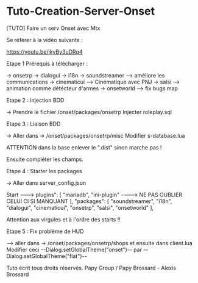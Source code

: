 # Tuto-Creation-Server-Onset


[TUTO] Faire un serv Onset avec Mtx


Se référer à la vidéo suivante : 


https://youtu.be/jkyBy3uDRq4


Etape 1 Prérequis à télécharger :

-> onsetrp
-> dialogui
-> i18n
-> soundstreamer   --> améliore les communications
-> cinematicui    --> Cinématique avec PNJ
-> salsi    --> animation comme détécteur d'armes
-> onsetworld --> fix bugs map


Etape 2 : Injection BDD

-> Prendre le fichier /onset/packages/onsetrp Injecter roleplay.sql

Etape 3 : Liaison BDD

-> Aller dans -> /onset/packages/onsetrp/misc 
Modifier s-database.lua 

ATTENTION dans la base enlever le ".dist" sinon marche pas !

Ensuite compléter les champs.

Etape 4 : Starter les packages

-> Aller dans server_config.json

Start ---> plugins": [
		"mariadb",
		"ini-plugin"      ----> NE PAS OUBLIER CELUI CI SI MANQUANT
	],
	"packages": [
		"soundstreamer",
		"i18n",
		"dialogui",
		"cinematicui",
		"onsetrp",
		"salsi",
		"onsetworld"
	],

Attention aux virgules et à l'ordre des starts !!

Etape 5 : Fix problème de HUD 

--> aller dans -> /onset/packages/onsetrp/shops et ensuite dans client.lua
Modifier ceci --Dialog.setGlobalTheme("onset")-- par --Dialog.setGlobalTheme("flat")--


Tuto écrit tous droits réservés. Papy Group / Papy Brossard - Alexis Brossard
